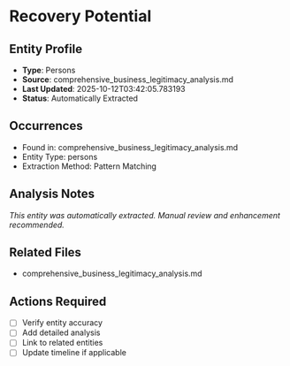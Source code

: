 # Recovery Potential

## Entity Profile
- **Type**: Persons
- **Source**: comprehensive_business_legitimacy_analysis.md
- **Last Updated**: 2025-10-12T03:42:05.783193
- **Status**: Automatically Extracted

## Occurrences
- Found in: comprehensive_business_legitimacy_analysis.md
- Entity Type: persons
- Extraction Method: Pattern Matching

## Analysis Notes
*This entity was automatically extracted. Manual review and enhancement recommended.*

## Related Files
- comprehensive_business_legitimacy_analysis.md

## Actions Required
- [ ] Verify entity accuracy
- [ ] Add detailed analysis
- [ ] Link to related entities
- [ ] Update timeline if applicable
